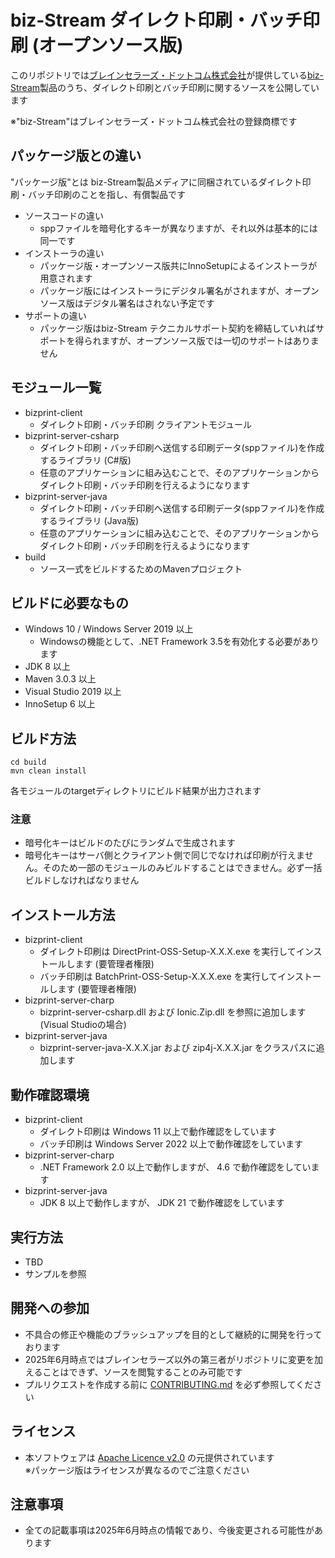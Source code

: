 # biz-Stream ダイレクト印刷・バッチ印刷 (オープンソース版)

このリポジトリでは[ブレインセラーズ・ドットコム株式会社](https://www.brainsellers.com/)が提供している[biz-Stream](https://www.brainsellers.com/product/bizstream/)製品のうち、ダイレクト印刷とバッチ印刷に関するソースを公開しています

※"biz-Stream"はブレインセラーズ・ドットコム株式会社の登録商標です

## パッケージ版との違い
"パッケージ版"とは biz-Stream製品メディアに同梱されているダイレクト印刷・バッチ印刷のことを指し、有償製品です
* ソースコードの違い
  * sppファイルを暗号化するキーが異なりますが、それ以外は基本的には同一です
* インストーラの違い
  * パッケージ版・オープンソース版共にInnoSetupによるインストーラが用意されます
  * パッケージ版にはインストーラにデジタル署名がされますが、オープンソース版はデジタル署名はされない予定です
* サポートの違い
  * パッケージ版はbiz-Stream テクニカルサポート契約を締結していればサポートを得られますが、オープンソース版では一切のサポートはありません

## モジュール一覧
* bizprint-client
  * ダイレクト印刷・バッチ印刷 クライアントモジュール
* bizprint-server-csharp
  * ダイレクト印刷・バッチ印刷へ送信する印刷データ(sppファイル)を作成するライブラリ (C#版)
  * 任意のアプリケーションに組み込むことで、そのアプリケーションからダイレクト印刷・バッチ印刷を行えるようになります
* bizprint-server-java
  * ダイレクト印刷・バッチ印刷へ送信する印刷データ(sppファイル)を作成するライブラリ (Java版)
  * 任意のアプリケーションに組み込むことで、そのアプリケーションからダイレクト印刷・バッチ印刷を行えるようになります
* build
  * ソース一式をビルドするためのMavenプロジェクト

## ビルドに必要なもの
* Windows 10 / Windows Server 2019 以上
  * Windowsの機能として、.NET Framework 3.5を有効化する必要があります
* JDK 8 以上
* Maven 3.0.3 以上
* Visual Studio 2019 以上
* InnoSetup 6 以上

## ビルド方法
```
cd build
mvn clean install
```
各モジュールのtargetディレクトリにビルド結果が出力されます

### 注意
* 暗号化キーはビルドのたびにランダムで生成されます
* 暗号化キーはサーバ側とクライアント側で同じでなければ印刷が行えません。そのため一部のモジュールのみビルドすることはできません。必ず一括ビルドしなければなりません

## インストール方法
* bizprint-client
  * ダイレクト印刷は DirectPrint-OSS-Setup-X.X.X.exe を実行してインストールします (要管理者権限)
  * バッチ印刷は BatchPrint-OSS-Setup-X.X.X.exe を実行してインストールします (要管理者権限)
* bizprint-server-charp
  * bizprint-server-csharp.dll および Ionic.Zip.dll を参照に追加します (Visual Studioの場合)
* bizprint-server-java
  * bizprint-server-java-X.X.X.jar および zip4j-X.X.X.jar をクラスパスに追加します

## 動作確認環境
* bizprint-client
  * ダイレクト印刷は Windows 11 以上で動作確認をしています
  * バッチ印刷は Windows Server 2022 以上で動作確認をしています
* bizprint-server-charp
  * .NET Framework 2.0 以上で動作しますが、 4.6 で動作確認をしています
* bizprint-server-java
  * JDK 8 以上で動作しますが、 JDK 21 で動作確認をしています

## 実行方法
* TBD
* サンプルを参照

## 開発への参加
* 不具合の修正や機能のブラッシュアップを目的として継続的に開発を行っております
* 2025年6月時点ではブレインセラーズ以外の第三者がリポジトリに変更を加えることはできず、ソースを閲覧することのみ可能です
* プルリクエストを作成する前に [CONTRIBUTING.md](CONTRIBUTING.md) を必ず参照してください

## ライセンス
* 本ソフトウェアは [Apache Licence v2.0](https://www.apache.org/licenses/LICENSE-2.0) の元提供されています  
※パッケージ版はライセンスが異なるのでご注意ください

## 注意事項
* 全ての記載事項は2025年6月時点の情報であり、今後変更される可能性があります